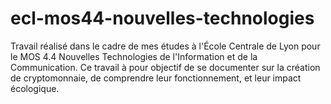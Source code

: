 # ecl-mos44-nouvelles-technologies
Travail réalisé dans le cadre de mes études à l'École Centrale de Lyon pour le MOS 4.4 Nouvelles Technologies de l'Information et de la Communication. Ce travail à pour objectif de se documenter sur la création de cryptomonnaie, de comprendre leur fonctionnement, et leur impact écologique.
